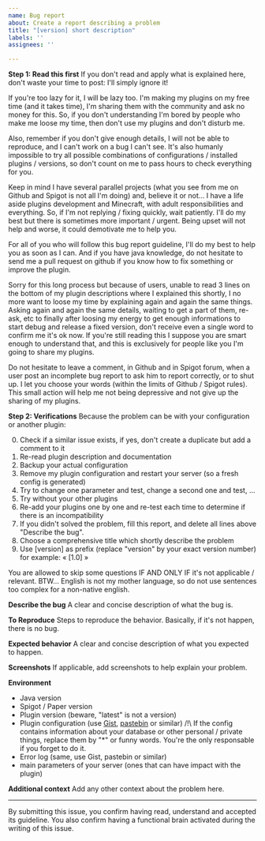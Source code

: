 ```yaml
---
name: Bug report
about: Create a report describing a problem
title: "[version] short description"
labels: ''
assignees: ''

---
```


**Step 1: Read this first**
If you don't read and apply what is explained here, don't waste your time to post: I'll simply ignore it!

If you're too lazy for it, I will be lazy too. I'm making my plugins on my free time (and it takes time), I'm sharing them with the community and ask no money for this. So, if you don't understanding I'm bored by people who make me loose my time, then don't use my plugins and don't disturb me.

Also, remember if you don't give enough details, I will not be able to reproduce, and I can't work on a bug I can't see. It's also humanly impossible to try all possible combinations of configurations / installed plugins / versions, so don't count on me to pass hours to check everything for you.

Keep in mind I have several parallel projects (what you see from me on Github and Spigot is not all I'm doing) and, believe it or not... I have a life aside plugins development and Minecraft, with adult responsibilities and everything. So, if I'm not replying / fixing quickly, wait patiently. I'll do my best but there is sometimes more important / urgent. Being upset will not help and worse, it could demotivate me to help you.

For all of you who will follow this bug report guideline, I'll do my best to help you as soon as I can. And if you have java knowledge, do not hesitate to send me a pull request on github if you know how to fix something or improve the plugin.

Sorry for this long process but because of users, unable to read 3 lines on the bottom of my plugin descriptions where I explained this shortly, I no more want to loose my time by explaining again and again the same things. Asking again and again the same details, waiting to get a part of them, re-ask, etc to finally after loosing my energy to get enough informations to start debug and release a fixed version, don't receive even a single word to confirm me it's ok now. If you're still reading this I suppose you are smart enough to understand that, and this is exclusively for people like you I'm going to share my plugins.

Do not hesitate to leave a comment, in Github and in Spigot forum, when a user post an incomplete bug report to ask him to report correctly, or to shut up. I let you choose your words (within the limits of Github / Spigot rules). This small action will help me not being depressive and not give up the sharing of my plugins.

**Step 2: Verifications**
Because the problem can be with your configuration or another plugin:

0. Check if a similar issue exists, if yes, don't create a duplicate but add a comment to it
1. Re-read plugin description and documentation
2. Backup your actual configuration
3. Remove my plugin configuration and restart your server (so a fresh config is generated)
4. Try to change one parameter and test, change a second one and test, ...
5. Try without your other plugins
6. Re-add your plugins one by one and re-test each time to determine if there is an incompatibility
7. If you didn't solved the problem, fill this report, and delete all lines above "Describe the bug".
8. Choose a comprehensive title which shortly describe the problem
9. Use [version] as prefix (replace "version" by your exact version number) for example: « [1.0] »

You are allowed to skip some questions IF AND ONLY IF it's not applicable / relevant. BTW... English is not my mother language, so do not use sentences too complex for a non-native english.

**Describe the bug**
A clear and concise description of what the bug is.

**To Reproduce**
Steps to reproduce the behavior. Basically, if it's not happen, there is no bug.

**Expected behavior**
A clear and concise description of what you expected to happen.

**Screenshots**
If applicable, add screenshots to help explain your problem.

**Environment**
 - Java version
 - Spigot / Paper version
 - Plugin version (beware, "latest" is not a version)
 - Plugin configuration (use [Gist](http://gist.github.com), [pastebin](https://pastebin.com) or similar)
/!\ If the config contains information about your database or other personal / private things,
replace them by "*" or funny words. You're the only responsable if you forget to do it.
 - Error log (same, use Gist, pastebin or similar)
 - main parameters of your server (ones that can have impact with the plugin)

**Additional context**
Add any other context about the problem here.

---

By submitting this issue, you confirm having read, understand and accepted its guideline.
You also confirm having a functional brain activated during the writing of this issue.
